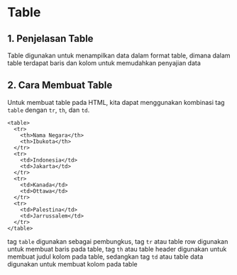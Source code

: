 # Table

## 1. Penjelasan Table

Table digunakan untuk menampilkan data dalam format table, dimana dalam table terdapat baris dan kolom untuk memudahkan penyajian data

## 2. Cara Membuat Table

Untuk membuat table pada HTML, kita dapat menggunakan kombinasi tag `table` dengan `tr`, `th`, dan `td`.

```markup
<table>
  <tr>
    <th>Nama Negara</th>
    <th>Ibukota</th>
  </tr>
  <tr>
    <td>Indonesia</td>
    <td>Jakarta</td>
  </tr>
  <tr>
    <td>Kanada</td>
    <td>Ottawa</td>
  </tr>
  <tr>
    <td>Palestina</td>
    <td>Jarrussalem</td>
  </tr>
</table>
```

tag `table` digunakan sebagai pembungkus, tag `tr` atau table row digunakan untuk membuat baris pada table, tag `th` atau table header digunakan untuk membuat judul kolom pada table, sedangkan tag `td` atau table data digunakan untuk membuat kolom pada table
